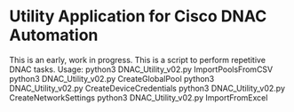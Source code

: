 # Utility Application for Cisco DNAC Automation
 This is an early, work in progress.
 This is a script to perform repetitive DNAC tasks.
 Usage:
 python3 DNAC_Utility_v02.py ImportPoolsFromCSV <CSV filename>
 python3 DNAC_Utility_v02.py CreateGlobalPool
 python3 DNAC_Utility_v02.py CreateDeviceCredentials
 python3 DNAC_Utility_v02.py CreateNetworkSettings
 python3 DNAC_Utility_v02.py ImportFromExcel
